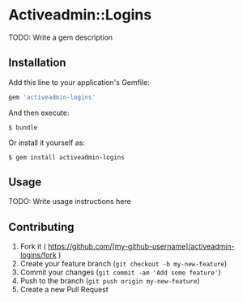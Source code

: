 # Activeadmin::Logins

TODO: Write a gem description

## Installation

Add this line to your application's Gemfile:

```ruby
gem 'activeadmin-logins'
```

And then execute:

    $ bundle

Or install it yourself as:

    $ gem install activeadmin-logins

## Usage

TODO: Write usage instructions here

## Contributing

1. Fork it ( https://github.com/[my-github-username]/activeadmin-logins/fork )
2. Create your feature branch (`git checkout -b my-new-feature`)
3. Commit your changes (`git commit -am 'Add some feature'`)
4. Push to the branch (`git push origin my-new-feature`)
5. Create a new Pull Request
